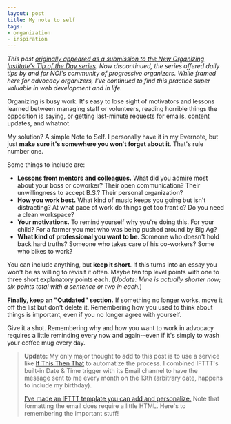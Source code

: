 ```yaml
---
layout: post
title: My note to self
tags:
- organization
- inspiration
---
```


*This post [originally appeared as a submission to the New Organizing Institute's Tip of the Day series](http://archive.neworganizing.com/content/blog/tip-keep-a-note-to-self). Now discontinued, the series offered daily tips by and for NOI's community of progressive organizers. While framed here for advocacy organizers, I've continued to find this practice super valuable in web development and in life.*

Organizing is busy work. It's easy to lose sight of motivators and lessons learned between managing staff or volunteers, reading horrible things the opposition is saying, or getting last-minute requests for emails, content updates, and whatnot.

My solution? A simple Note to Self. I personally have it in my Evernote, but just **make sure it's somewhere you won't forget about it**. That's rule number one.

Some things to include are:

- **Lessons from mentors and colleagues.** What did you admire most about your boss or coworker? Their open communication? Their unwillingness to accept B.S.? Their personal organization?
- **How you work best.** What kind of music keeps you going but isn't distracting? At what pace of work do things get too frantic? Do you need a clean workspace?
- **Your motivations.** To remind yourself why you're doing this. For your child? For a farmer you met who was being pushed around by Big Ag?
- **What kind of professional you want to be.** Someone who doesn't hold back hard truths? Someone who takes care of his co-workers? Some who bikes to work?

You can include anything, but **keep it short**. If this turns into an essay you won't be as willing to revisit it often. Maybe ten top level points with one to three short explanatory points each. (*Update: Mine is actually shorter now; six points total with a sentence or two in each.*)

**Finally, keep an "Outdated" section.** If something no longer works, move it off the list but don't delete it. Remembering how you used to think about things is important, even if you no longer agree with yourself.

Give it a shot. Remembering why and how you want to work in advocacy requires a little reminding every now and again--even if it's simply to wash your coffee mug every day.

> **Update:** My only major thought to add to this post is to use a service like [If This Then That](http://ifttt.com) to automatize the process. I combined IFTTT's built-in Date & Time trigger with its Email channel to have the message sent to me every month on the 13th (arbitrary date, happens to include my birthday). 
> 
> [I've made an IFTTT template you can add and personalize.](https://ifttt.com/recipes/317809-monthly-mantra) Note that formatting the email does require a little HTML. Here's to remembering the important stuff!